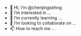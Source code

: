 - 👋 Hi, I’m @chenjingsehng
- 👀 I’m interested in ...
- 🌱 I’m currently learning ...
- 💞️ I’m looking to collaborate on ...
- 📫 How to reach me ...

<!---
chenjingsehng/chenjingsehng is a ✨ special ✨ repository because its `README.md` (this file) appears on your GitHub profile.
You can click the Preview link to take a look at your changes.
--->

